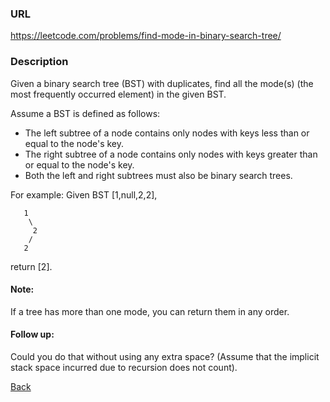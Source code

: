 ### URL

https://leetcode.com/problems/find-mode-in-binary-search-tree/

### Description

Given a binary search tree (BST) with duplicates, find all the mode(s) (the most frequently occurred element) in the given BST.

Assume a BST is defined as follows:

* The left subtree of a node contains only nodes with keys less than or equal to the node's key.
* The right subtree of a node contains only nodes with keys greater than or equal to the node's key.
* Both the left and right subtrees must also be binary search trees.
 

For example:
Given BST [1,null,2,2],
```
   1
    \
     2
    /
   2
```

return [2].

#### Note: 
If a tree has more than one mode, you can return them in any order.

#### Follow up: 
Could you do that without using any extra space? (Assume that the implicit stack space incurred due to recursion does not count).

[Back](readme.md)